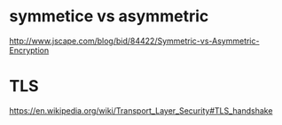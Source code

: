 # symmetice vs asymmetric

http://www.jscape.com/blog/bid/84422/Symmetric-vs-Asymmetric-Encryption

# TLS

https://en.wikipedia.org/wiki/Transport_Layer_Security#TLS_handshake
